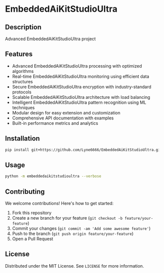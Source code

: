 # EmbeddedAiKitStudioUltra

## Description

Advanced EmbeddedAiKitStudioUltra project

## Features

- Advanced EmbeddedAiKitStudioUltra processing with optimized algorithms
- Real-time EmbeddedAiKitStudioUltra monitoring using efficient data structures
- Secure EmbeddedAiKitStudioUltra encryption with industry-standard protocols
- Scalable EmbeddedAiKitStudioUltra architecture with load balancing
- Intelligent EmbeddedAiKitStudioUltra pattern recognition using ML techniques
- Modular design for easy extension and customization
- Comprehensive API documentation with examples
- Built-in performance metrics and analytics
## Installation

```bash
pip install git+https://github.com/Lyne6666/EmbeddedAiKitStudioUltra.git
```

## Usage

```bash
python -m embeddedaikitstudioultra --verbose
```

## Contributing

We welcome contributions! Here's how to get started:

1. Fork this repository
2. Create a new branch for your feature (`git checkout -b feature/your-feature`)
3. Commit your changes (`git commit -am 'Add some awesome feature'`)
4. Push to the branch (`git push origin feature/your-feature`)
5. Open a Pull Request

## License

Distributed under the MIT License. See `LICENSE` for more information.
